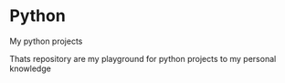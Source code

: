 # Python
My python projects

Thats repository are my playground for python projects to my personal knowledge

